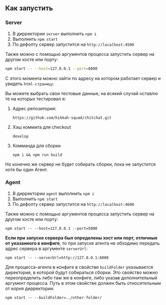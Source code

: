 ## Как запустить

### Server
1. В дирректории `server` выполнить `npm i`
2. Выполнить `npm start`
3. По дефолту сервер запустится на `http://localhost:4500`

Также можно с помощью аргументов процесса запустить сервер на другом хосте или порту:
```bash
npm start -- --host=127.0.0.1 --port=6000
```

С этого момента можно зайти по адресу на котором работает сервер и увидеть `html-страницу`.

Вы можете выбрать свои тестовые данные, на всякий случай оставлю те на которых тестировал я:
1. Адрес репозитория:
    ```
    https://github.com/hikkah-squad/chitchat.git
    ```
2. Хэш коммита для checkout
    ```
    develop    
    ```
3. Комманда для сборки
    ```
    npm i && npm run build
    ```
Но конечно же сервер не будет собирать сборки, пока не запустится хотя бы один Агент. 

### Agent
1. В дирректории `agent` выполнить `npm i`
2. Выполнить `npm start`
3. По дефолту сервер запустится на `http://localhost:4600`

Также можно с помощью аргументов процесса запустить сервер на другом хосте или порту:
```
npm start -- --host=127.0.0.1 --port=5000
```

**Если при запуске сервера был определены хост или порт, отличные от указанного в конфиге**,
то при запуске агента не обходимо передать адрес сервера в аргументе `serverUrl`:
```
npm start -- --serverUrl=http://127.0.0.1:6000
```

Для процесса-агента в конфиге в свойстве `buildFolder` указывается директория,
в которой будут собираться сборки. Это свойство можно переопределить либо там же в конфиге,
либо указав дополнительный аргумент процесса. Путь в этом свойстве должен быть относительным
от корня дирректории.
```
npm start -- --buildFolder=../other-folder/
```